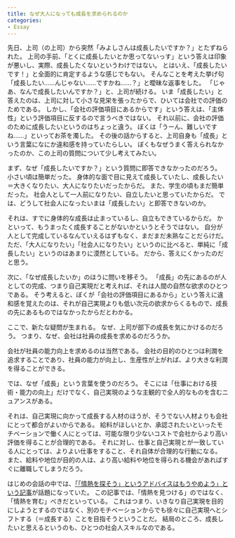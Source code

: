 ```yaml
---
title: なぜ大人になっても成長を求められるのか
categories:
- Essay
---
```


先日、上司（の上司）から突然「みよしさんは成長したいですか？」とたずねられた。
上司の手前、「とくに成長したいとか思ってないっす」という答えは印象が悪いし、実際、成長したくないというわけではない。
とはいえ、「成長したいです！」と全面的に肯定するような感じでもない。
そんなことを考えた挙げ句「成長したい……んじゃない……ですかね……？」と曖昧な返事をした。
「じゃあ、なんで成長したいんですか？」と、上司が続ける。
いま「成長したい」と答えたのは、上司に対して小さな見栄を張ったからで、ひいては会社での評価のためである。
しかし、「会社の評価項目にあるからです」という答えは、「主体性」という評価項目に反するので言うべきではない。
それ以前に、会社の評価のために成長したいというのはちょっと違う。
ぼくは「うーん、難しいですね……」といってお茶を濁した。
その後の話からすると、上司自身も「成長」という言葉になにか違和感を持っていたらしい。
ぼくもなぜうまく答えられなかったのか、この上司の質問について少し考えてみたい。

まず、なぜ「成長したいですか？」という質問に即答できなかったのだろう。
小さい頃は簡単だった。
身体的な面で目に見えて成長していたし、成長したい＝大きくなりたい、大人になりたいだったからだ。
また、学生の頃もまだ簡単だった。
社会人として一人前になりたい、自立したいと思っていたからだ。
では、どうして社会人になったいまは「成長したい」と即答できないのか。

それは、すでに身体的な成長は止まっているし、自立もできているからだ。
かといって、もうまったく成長することがないかというとそうではない。
自分が人として完成しているなんていえるはずもなく、まだまだ未熟なことだらけだ。
ただ、「大人になりたい」「社会人になりたい」というのに比べると、単純に「成長したい」というのはあまりに漠然としている。
だから、答えにくかったのだと思う。

次に、「なぜ成長したいか」のほうに問いを移そう。
「成長」の先にあるのが人としての完成、つまり自己実現だと考えれば、それは人間の自然な欲求のひとつである。
そう考えると、ぼくが「会社の評価項目にあるから」という答えに違和感を覚えたのは、それが自己実現よりも低い次元の欲求からくるもので、成長の先にあるものではなかったからだとわかる。

ここで、新たな疑問が生まれる。
なぜ、上司が部下の成長を気にかけるのだろう。
つまり、なぜ、会社は社員の成長を求めるのだろうか。

会社が社員の能力向上を求めるのは当然である。
会社の目的のひとつは利潤を追求することであり、社員の能力が向上し、生産性が上がれば、より大きな利潤を得ることができる。

では、なぜ「成長」という言葉を使うのだろう。
そこには「仕事における技術・能力の向上」だけでなく、自己実現のような主観的で全人的なものを含むニュアンスがある。

それは、自己実現に向かって成長する人材のほうが、そうでない人材よりも会社にとって都合がよいからである。
給料がほしいとか、承認されたいといったモチベーションで働く人にとっては、可能な限り少ないコストで会社からより高い評価を得ることが合理的である。
それに対し、仕事と自己実現とが一致している人にとっては、よりよい仕事をすること、それ自体が合理的な行動になる。
また、給料や地位が目的の人は、より高い給料や地位を得られる機会があればすぐに離職してしまうだろう。

はじめの会話の中では、[「「情熱を探そう」というアドバイスはもうやめよう」という記事](https://medium.com/@tumada/do-not-find-your-passion-a7b2f290b5a)が話題になっていた。
この記事では、「情熱を見つける」のではなく、「情熱を育む」べきだといっている。
これはつまり、いきなり自己実現を目的にしようとするのではなく、別のモチベーションからでも徐々に自己実現へとシフトする（＝成長する）ことを目指そうということだ。
結局のところ、成長したいと思えるというのも、ひとつの社会人スキルなのである。

